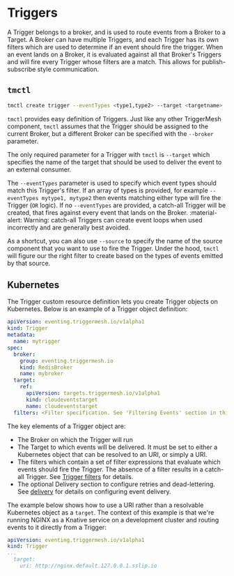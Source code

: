 # Triggers

A Trigger belongs to a broker, and is used to route events from a Broker to a Target. A Broker can have multiple Triggers, and each Trigger has its own filters which are used to determine if an event should fire the trigger. When an event lands on a Broker, it is evaluated against all that Broker's Triggers and will fire every Trigger whose filters are a match. This allows for publish-subscribe style communication.

## `tmctl`

```sh
tmctl create trigger --eventTypes <type1,type2> --target <targetname>
```

`tmctl` provides easy definition of Triggers. Just like any other TriggerMesh component, `tmctl` assumes that the Trigger should be assigned to the current Broker, but a different Broker can be specified with the `--broker` parameter.

The only required parameter for a Trigger with `tmctl` is `--target` which specifies the name of the target that should be used to deliver the event to an external consumer.

The `--eventTypes` parameter is used to specify which event types should match this Trigger's filter. If an array of types is provided, for example `--eventTypes mytype1, mytype2` then events matching either type will fire the Trigger (`OR` logic). If no `--eventTypes` are provided, a catch-all Trigger will be created, that fires against every event that lands on the Broker.
:material-alert: Warning: catch-all Triggers can create event loops when used incorrectly and are generally best avoided.

As a shortcut, you can also use `--source` to specify the name of the source component that you want to use to fire the Trigger. Under the hood, `tmctl` will figure our the right filter to create based on the types of events emitted by that source.

## Kubernetes

The Trigger custom resource definition lets you create Trigger objects on Kubernetes. Below is an example of a Trigger object definition:

```yaml
apiVersion: eventing.triggermesh.io/v1alpha1
kind: Trigger
metadata:
  name: mytrigger
spec:
  broker:
    group: eventing.triggermesh.io
    kind: RedisBroker
    name: mybroker
  target:
    ref:
      apiVersion: targets.triggermesh.io/v1alpha1
      kind: cloudeventstarget
      name: cloudeventstarget
  filters: <Filter specification. See 'Filtering Events' section in this doc>
```

The key elements of a Trigger object are:

- The Broker on which the Trigger will run
- The Target to which events will be delivered. It must be set to either a Kubernetes object that can be resolved to an URI, or simply a URI.
- The filters which contain a set of filter expressions that evaluate which events should fire the Trigger. The absence of a filter results in a catch-all Trigger. See [Trigger filters](triggerfilters.md) for details.
- The optional Delivery section to configure retries and dead-lettering. See [delivery](eventdelivery.md) for details on configuring event delivery.

The example below shows how to use a URI rather than a resolvable Kubernetes object as a `target`. The context of this example is that we're running NGINX as a Knative service on a development cluster and routing events to it directly from a Trigger:

```yaml
apiVersion: eventing.triggermesh.io/v1alpha1
kind: Trigger
...
  target:
    uri: http://nginx.default.127.0.0.1.sslip.io
```